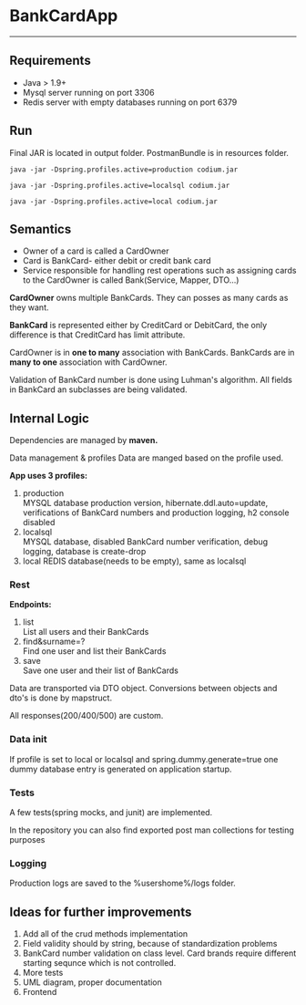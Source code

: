# BankCardApp
---

## Requirements
* Java > 1.9+
* Mysql server running on port 3306
* Redis server with empty databases running on port 6379

## Run
Final JAR is located in output folder. PostmanBundle is in resources folder.

`
java -jar -Dspring.profiles.active=production codium.jar
`

`
java -jar -Dspring.profiles.active=localsql codium.jar
`

`
java -jar -Dspring.profiles.active=local codium.jar
`


## Semantics
* Owner of a card is called a CardOwner
* Card is BankCard- either debit or credit bank card
* Service responsible for handling rest operations such as assigning cards to the CardOwner is called Bank(Service, Mapper, DTO...)

**CardOwner** owns multiple BankCards. They can posses as many cards as they want.

**BankCard** is represented either by CreditCard or DebitCard, the only difference is that CreditCard has limit attribute.

CardOwner is in **one to many** association with BankCards.
BankCards are in **many to one** association with CardOwner.

Validation of BankCard number is done using Luhman's algorithm. All fields in BankCard an subclasses are being validated.

## Internal Logic
Dependencies are managed by **maven.**

Data management & profiles Data are manged based on the profile used.

**App uses 3 profiles:**
1. production  
   MYSQL database production version, hibernate.ddl.auto=update, verifications of BankCard numbers and production logging, h2 console disabled
2. localsql  
MYSQL database, disabled BankCard number verification, debug logging, database is create-drop
3. local
   REDIS database(needs to be empty), same as localsql

### Rest
**Endpoints:**
1. list                       
   List all users and their BankCards
2. find&surname=?    
Find one user and list their BankCards
3. save   
Save one user and their list of BankCards

Data are transported via DTO object. Conversions between objects and dto's is done by mapstruct.

All responses(200/400/500) are custom.

### Data init
If profile is set to local or localsql and spring.dummy.generate=true
one dummy database entry is generated on application startup.

### Tests
A few tests(spring mocks, and junit) are implemented.

In the repository you can also find exported post man collections for testing purposes

### Logging
Production logs are saved to the %usershome%/logs folder. 

## Ideas for further improvements
1. Add all of the crud methods implementation
2. Field validity should by string, because of standardization problems 
3. BankCard number validation on class level. Card brands require different starting sequnce which is not controlled.
4. More tests
5. UML diagram, proper documentation   
6. Frontend
